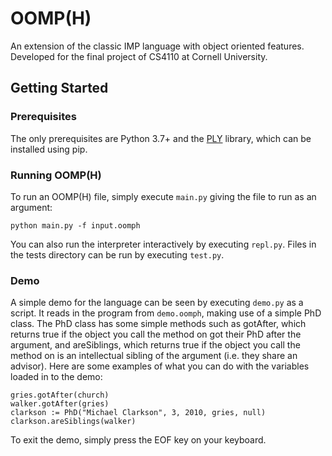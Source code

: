 # OOMP(H)

An extension of the classic IMP language with object oriented features. Developed for the final project of CS4110 at Cornell University.

## Getting Started

### Prerequisites

The only prerequisites are Python 3.7+ and the [PLY](https://github.com/dabeaz/ply) library, which can be installed using pip.

### Running OOMP(H)

To run an OOMP(H) file, simply execute `main.py` giving the file to run as an argument:

```
python main.py -f input.oomph
```

You can also run the interpreter interactively by executing `repl.py`. Files in the tests directory can be run by executing `test.py`.

### Demo

A simple demo for the language can be seen by executing `demo.py` as a script. It reads in the program from `demo.oomph`, making use of a simple PhD class.
The PhD class has some simple methods such as gotAfter, which returns true if the object you call the method on got their PhD after the argument, and areSiblings,
which returns true if the object you call the method on is an intellectual sibling of the argument (i.e. they share an advisor).
Here are some examples of what you can do with the variables loaded in to the demo:

```
gries.gotAfter(church)
walker.gotAfter(gries)
clarkson := PhD("Michael Clarkson", 3, 2010, gries, null)
clarkson.areSiblings(walker)
```

To exit the demo, simply press the EOF key on your keyboard.
